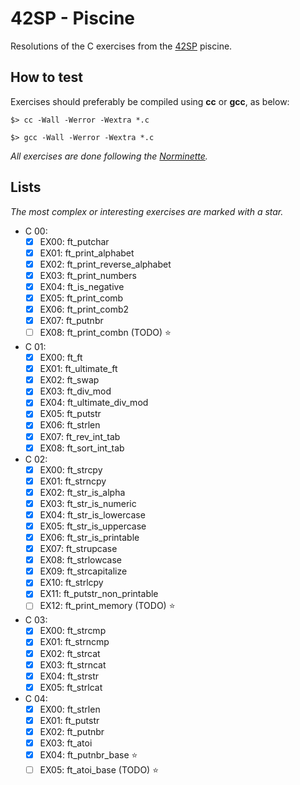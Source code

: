 # 42SP - Piscine
Resolutions of the C exercises from the [42SP](https://www.42sp.org.br/) piscine.

## How to test 
Exercises should preferably be compiled using **cc** or **gcc**, as below:

```
$> cc -Wall -Werror -Wextra *.c
```

```
$> gcc -Wall -Werror -Wextra *.c
```

*All exercises are done following the [Norminette](https://github.com/42School/norminette).*

## Lists
*The most complex or interesting exercises are marked with a star.*

- C 00:
	- [x] EX00: ft_putchar
	- [x] EX01: ft_print_alphabet
	- [x] EX02: ft_print_reverse_alphabet
	- [x] EX03: ft_print_numbers
	- [x] EX04: ft_is_negative
	- [x] EX05: ft_print_comb
	- [x] EX06: ft_print_comb2
	- [x] EX07: ft_putnbr
	- [ ] EX08: ft_print_combn (TODO) ⭐

- C 01:
	- [x] EX00: ft_ft
	- [x] EX01: ft_ultimate_ft
	- [x] EX02: ft_swap
	- [x] EX03: ft_div_mod
	- [x] EX04: ft_ultimate_div_mod
	- [x] EX05: ft_putstr
	- [x] EX06: ft_strlen
	- [x] EX07: ft_rev_int_tab
	- [x] EX08: ft_sort_int_tab

- C 02:
	- [x] EX00: ft_strcpy
	- [x] EX01: ft_strncpy
	- [x] EX02: ft_str_is_alpha
	- [x] EX03: ft_str_is_numeric
	- [x] EX04: ft_str_is_lowercase
	- [x] EX05: ft_str_is_uppercase
	- [x] EX06: ft_str_is_printable
	- [x] EX07: ft_strupcase
	- [x] EX08: ft_strlowcase
	- [x] EX09: ft_strcapitalize
	- [x] EX10: ft_strlcpy
	- [x] EX11: ft_putstr_non_printable
	- [ ] EX12: ft_print_memory (TODO) ⭐

- C 03:
	- [x] EX00: ft_strcmp
	- [x] EX01: ft_strncmp
	- [x] EX02: ft_strcat
	- [x] EX03: ft_strncat
	- [x] EX04: ft_strstr
	- [x] EX05: ft_strlcat

- C 04:
	- [x] EX00: ft_strlen
	- [x] EX01: ft_putstr
	- [x] EX02: ft_putnbr
	- [x] EX03: ft_atoi
	- [x] EX04: ft_putnbr_base ⭐
	- [ ] EX05: ft_atoi_base (TODO) ⭐